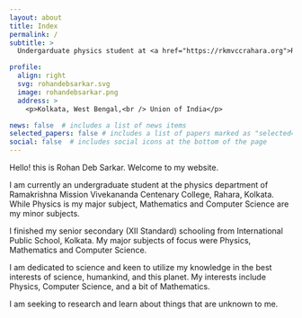 ```yaml
---
layout: about
title: Index
permalink: /
subtitle: >
  Undergarduate physics student at <a href="https://rkmvccrahara.org">Ramakrishna Mission Vivekananda Centenary College</a>

profile:
  align: right
  svg: rohandebsarkar.svg
  image: rohandebsarkar.png
  address: >
    <p>Kolkata, West Bengal,<br /> Union of India</p>

news: false  # includes a list of news items
selected_papers: false # includes a list of papers marked as "selected={true}"
social: false  # includes social icons at the bottom of the page
---
```


Hello! this is Rohan Deb Sarkar. Welcome to my website.

I am currently an undergraduate student at the physics department of Ramakrishna Mission Vivekananda Centenary College, Rahara, Kolkata. While Physics is my major subject, Mathematics and Computer Science are my minor subjects.

I finished my senior secondary (XII Standard) schooling from International Public School, Kolkata. My major subjects of focus were Physics, Mathematics and Computer Science.

I am dedicated to science and keen to utilize my knowledge in the best interests of science, humankind, and this planet. My interests include Physics, Computer Science, and a bit of Mathematics.

I am seeking to research and learn about things that are unknown to me.
